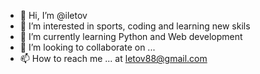 - 👋 Hi, I’m @iletov
- 👀 I’m interested in sports, coding and learning new skils
- 🌱 I’m currently learning Python and Web development
- 💞️ I’m looking to collaborate on ...
- 📫 How to reach me ... at letov88@gmail.com

<!---
iletov/iletov is a ✨ special ✨ repository because its `README.md` (this file) appears on your GitHub profile.
You can click the Preview link to take a look at your changes.
--->
